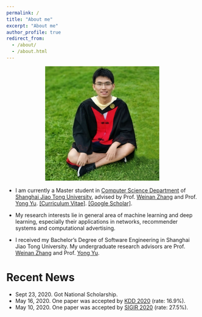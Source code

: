 ```yaml
---
permalink: /
title: "About me"
excerpt: "About me"
author_profile: true
redirect_from: 
  - /about/
  - /about.html
---
```


<p align='center'> 
<img src="/images/avatar.png" alt="photo" style='width: 300px;'>
</p>

- I am currently a Master student in [Computer Science Department](http://www.cs.sjtu.edu.cn/en/) of [Shanghai Jiao Tong University](http://en.sjtu.edu.cn), advised by Prof. [Weinan Zhang](http://www.wnzhang.net) and Prof. [Yong Yu](http://apex.sjtu.edu.cn/members/yyu). [\[Curriculum Vitae\]](/files/CV.pdf). [\[Google Scholar\]](https://scholar.google.com/citations?user=JPBGjOYAAAAJ&hl=zh-CN).

- My research interests lie in general area of machine learning and deep learning, especially their applications in networks, recommender systems and computational advertising.

- I received my Bachelor’s Degree of Software Engineering in Shanghai Jiao Tong University. My undergraduate research advisors are Prof. [Weinan Zhang](http://www.wnzhang.net) and Prof. [Yong Yu](http://apex.sjtu.edu.cn/members/yyu).


# Recent News
- Sept 23, 2020. Got National Scholarship.
- May 16, 2020. One paper was accepted by [KDD 2020](https://www.kdd.org/kdd2020/) (rate: 16.9%).
- May 10, 2020. One paper was accepted by [SIGIR 2020](http://sigir.org/sigir2020/) (rate: 27.5%).
<!-- - Oct 11, 2019. One paper was accepted by [WSDM 2020](http://www.wsdm-conference.org/2020/call-for-papers.php) as poster presentation (rate: 15%).
- July 31, 2019. I got **Student Travel Award** of [KDD 2019](https://www.kdd.org/kdd2019/). Thanks KDD!
- June 30, 2019. Got Bachelor's Degree from Shanghai Jiao Tong University. Happy graduation!
- April 30, 2019. One paper was accepted by [KDD 2019](https://www.kdd.org/kdd2019/) as **oral** presentation (rate: 9.1%).
- April 11, 2019. One paper was accepted by [SIGIR 2019](https://sigir.org/sigir2019/) as **oral** presentation (rate: 20%).
- November 1, 2018. One paper was accepted by [AAAI 2019](https://aaai.org/Conferences/AAAI-19/) as **oral** presentation (rate: 16.4%). -->


<script type='text/javascript' id='clustrmaps' src='//cdn.clustrmaps.com/map_v2.js?cl=080808&w=400&t=tt&d=9X1Xbrcys07GUNz45Vpjgqiu2YILGSbcTQHy4gGi42w&co=ffffff&cmo=3acc3a&cmn=ff5353&ct=808080'></script>